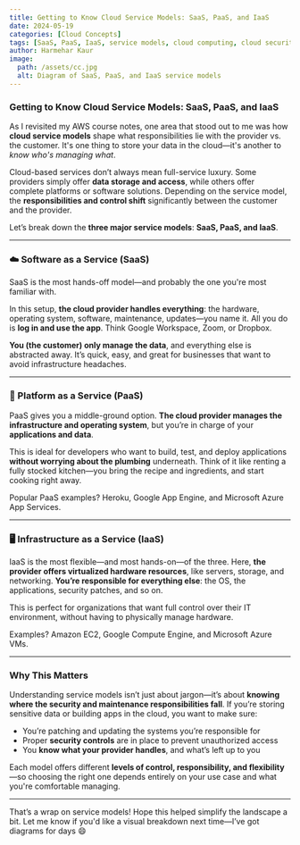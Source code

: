 ```yaml
---
title: Getting to Know Cloud Service Models: SaaS, PaaS, and IaaS
date: 2024-05-19
categories: [Cloud Concepts]
tags: [SaaS, PaaS, IaaS, service models, cloud computing, cloud security]
author: Harmehar Kaur
image:
  path: /assets/cc.jpg
  alt: Diagram of SaaS, PaaS, and IaaS service models
---
```


### Getting to Know Cloud Service Models: SaaS, PaaS, and IaaS

As I revisited my AWS course notes, one area that stood out to me was how **cloud service models** shape what responsibilities lie with the provider vs. the customer. It's one thing to store your data in the cloud—it's another to *know who's managing what*.

Cloud-based services don’t always mean full-service luxury. Some providers simply offer **data storage and access**, while others offer complete platforms or software solutions. Depending on the service model, the **responsibilities and control shift** significantly between the customer and the provider.

Let’s break down the **three major service models**: **SaaS, PaaS, and IaaS**.

---

### ☁️ Software as a Service (SaaS)

SaaS is the most hands-off model—and probably the one you're most familiar with.

In this setup, **the cloud provider handles everything**: the hardware, operating system, software, maintenance, updates—you name it. All you do is **log in and use the app**. Think Google Workspace, Zoom, or Dropbox.

**You (the customer) only manage the data**, and everything else is abstracted away. It’s quick, easy, and great for businesses that want to avoid infrastructure headaches.

---

### 🧱 Platform as a Service (PaaS)

PaaS gives you a middle-ground option. **The cloud provider manages the infrastructure and operating system**, but you’re in charge of your **applications and data**.

This is ideal for developers who want to build, test, and deploy applications **without worrying about the plumbing** underneath. Think of it like renting a fully stocked kitchen—you bring the recipe and ingredients, and start cooking right away.

Popular PaaS examples? Heroku, Google App Engine, and Microsoft Azure App Services.

---

### 🖥️ Infrastructure as a Service (IaaS)

IaaS is the most flexible—and most hands-on—of the three. Here, **the provider offers virtualized hardware resources**, like servers, storage, and networking. **You’re responsible for everything else**: the OS, the applications, security patches, and so on.

This is perfect for organizations that want full control over their IT environment, without having to physically manage hardware.

Examples? Amazon EC2, Google Compute Engine, and Microsoft Azure VMs.

---

### Why This Matters

Understanding service models isn’t just about jargon—it’s about **knowing where the security and maintenance responsibilities fall**. If you’re storing sensitive data or building apps in the cloud, you want to make sure:
- You’re patching and updating the systems you’re responsible for
- Proper **security controls** are in place to prevent unauthorized access
- You **know what your provider handles**, and what’s left up to you

Each model offers different **levels of control, responsibility, and flexibility**—so choosing the right one depends entirely on your use case and what you're comfortable managing.

---

That’s a wrap on service models! Hope this helped simplify the landscape a bit. Let me know if you'd like a visual breakdown next time—I’ve got diagrams for days 😄
